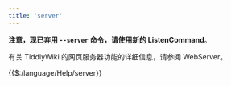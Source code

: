 ```yaml
---
title: 'server'
---
```


**注意，现已弃用 `--server` 命令，请使用新的 ListenCommand**。

有关 TiddlyWiki 的网页服务器功能的详细信息，请参阅 WebServer。

{{$:/language/Help/server}}
